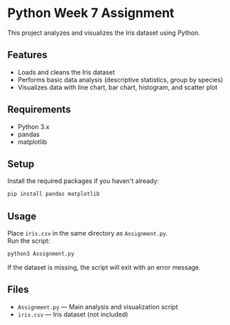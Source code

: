 # Python Week 7 Assignment

This project analyzes and visualizes the Iris dataset using Python.

## Features

- Loads and cleans the Iris dataset
- Performs basic data analysis (descriptive statistics, group by species)
- Visualizes data with line chart, bar chart, histogram, and scatter plot

## Requirements

- Python 3.x
- pandas
- matplotlib

## Setup

Install the required packages if you haven't already:

```bash
pip install pandas matplotlib
```

## Usage

Place `iris.csv` in the same directory as `Assignment.py`.  
Run the script:

```bash
python3 Assignment.py
```

If the dataset is missing, the script will exit with an error message.

## Files

- `Assignment.py` — Main analysis and visualization script
- `iris.csv` — Iris dataset (not included)
